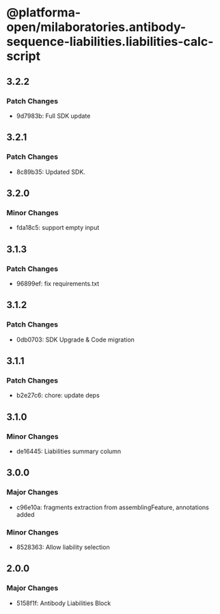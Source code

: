 # @platforma-open/milaboratories.antibody-sequence-liabilities.liabilities-calc-script

## 3.2.2

### Patch Changes

- 9d7983b: Full SDK update

## 3.2.1

### Patch Changes

- 8c89b35: Updated SDK.

## 3.2.0

### Minor Changes

- fda18c5: support empty input

## 3.1.3

### Patch Changes

- 96899ef: fix requirements.txt

## 3.1.2

### Patch Changes

- 0db0703: SDK Upgrade & Code migration

## 3.1.1

### Patch Changes

- b2e27c6: chore: update deps

## 3.1.0

### Minor Changes

- de16445: Liabilities summary column

## 3.0.0

### Major Changes

- c96e10a: fragments extraction from assemblingFeature, annotations added

### Minor Changes

- 8528363: Allow liability selection

## 2.0.0

### Major Changes

- 5158f1f: Antibody Liabilities Block
